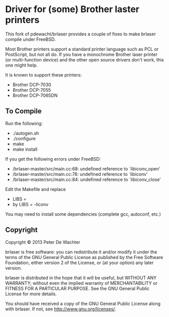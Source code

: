 Driver for (some) Brother laster printers
=========================================

This fork of pdewacht/brlaser provides a couple of fixes to make brlaser compile under FreeBSD.

Most Brother printers support a standard printer language such as PCL
or PostScript, but not all do.  If you have a monochrome Brother laser
printer (or multi-function device) and the other open source drivers
don't work, this one might help.

It is known to support these printers:

* Brother DCP-7030
* Brother DCP-7055
* Brother DCP-7065DN

To Compile
----------

Run the following:

- ./autogen.sh
- ./configure
- make
- make install

If you get the following errors under FreeBSD:

* /brlaser-master/src/main.cc:68: undefined reference to `libiconv_open'
* /brlaser-master/src/main.cc:78: undefined reference to `libiconv'
* /brlaser-master/src/main.cc:84: undefined reference to `libiconv_close'

Edit the Makefile and replace

* LIBS =
* by LIBS = -liconv

You may need to install some dependencies (complete gcc, autoconf, etc.)

Copyright
---------

Copyright © 2013 Peter De Wachter

brlaser is free software: you can redistribute it and/or modify
it under the terms of the GNU General Public License as published by
the Free Software Foundation, either version 2 of the License, or
(at your option) any later version.

brlaser is distributed in the hope that it will be useful,
but WITHOUT ANY WARRANTY; without even the implied warranty of
MERCHANTABILITY or FITNESS FOR A PARTICULAR PURPOSE.  See the
GNU General Public License for more details.

You should have received a copy of the GNU General Public License
along with brlaser.  If not, see <http://www.gnu.org/licenses/>.
